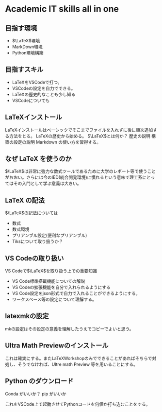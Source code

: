 # Academic IT skills all in one
## 目指す環境
- $\LaTeX$環境
- MarkDown環境
- Python環境構築
## 目指すスキル
- LaTeXをVSCodeで打つ。
- VSCodeの設定を自力でできる。
- LaTeXの歴史的なことも少し知る
- VSCodeについても
## LaTeXインストール
LaTeXインストールはベーシックでそこまでファイルを入れずに後に順次追加する方法をとる。
LaTeXの歴史から始める。
$\LaTeX$とは何か？
歴史の説明
構築の設定の説明
Markdown の使い方を習得する。
## なぜ LaTeX を使うのか
$\LaTeX$は非常に強力な数式ツールであるために大学のレポート等で使うことがおおい。さらには今のIED(統合開発環境)に慣れるという意味で理工系にとってはその入門として学ぶ意義は大きい。

##  LaTeX の記法
$\LaTeX$の記法については
- 数式
- 数式環境
- プリアンブル設定(便利なプリアンブル)
- Tiksについて取り扱うか？
<!-- ここは話し合いたい　説明するのをどの範囲までするのか？ -->
## VS Codeの取り扱い
<!-- ここも話し合いたい　とりあえず僕の案を書いておく -->
VS Codeで$\LaTeX$を取り扱う上での重要知識
- VS Code標準搭載機能についての解説
- VS Codeの拡張機能を自分で入れられるようにする
- VS Code設定をjson形式で自力で入れることができるようにする。
- ワークスペース等の設定について理解する。

## latexmkの設定
mkの設定はその設定の意義を理解したうえでコピーでよいと思う。
<!-- 書き方が分かれば教えたい -->



## Ultra Math Previewのインストール
これは確実にする。またLaTeXWorkshopのみでできることがあればそちらで対処し、そうでなければ、Ultre math Preview 等を用いることにする。

## Python のダウンロード
Conda がいいか？
pip がいいか
<!-- ちなみに僕はCondaである。しかし将来性を考えてpip にしようかと考え中 -->
これをVSCode上で起動させてPythonコードを何個か打ち込むことをする。
